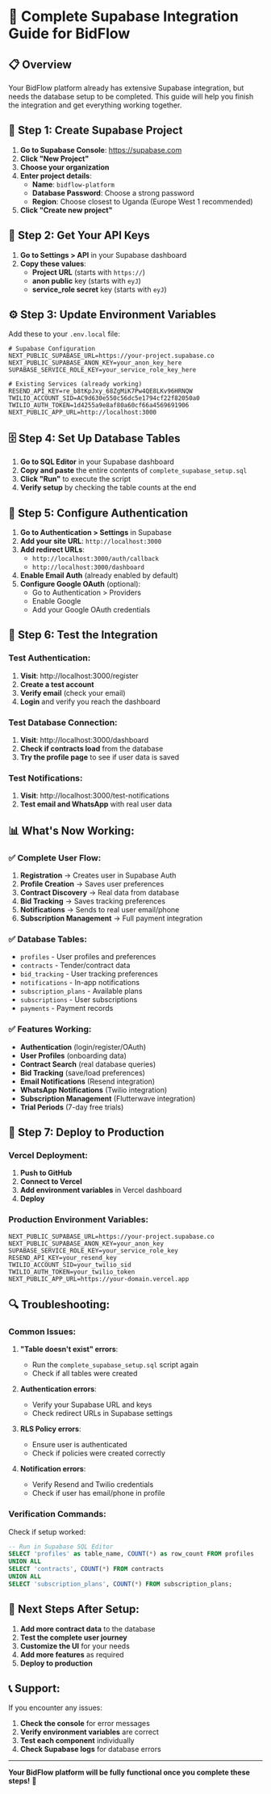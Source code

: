 # 🚀 Complete Supabase Integration Guide for BidFlow

## 📋 **Overview**

Your BidFlow platform already has extensive Supabase integration, but needs the database setup to be completed. This guide will help you finish the integration and get everything working together.

## 🔧 **Step 1: Create Supabase Project**

1. **Go to Supabase Console**: https://supabase.com
2. **Click "New Project"**
3. **Choose your organization**
4. **Enter project details**:
   - **Name**: `bidflow-platform`
   - **Database Password**: Choose a strong password
   - **Region**: Choose closest to Uganda (Europe West 1 recommended)
5. **Click "Create new project"**

## 🔑 **Step 2: Get Your API Keys**

1. **Go to Settings > API** in your Supabase dashboard
2. **Copy these values**:
   - **Project URL** (starts with `https://`)
   - **anon public** key (starts with `eyJ`)
   - **service_role secret** key (starts with `eyJ`)

## ⚙️ **Step 3: Update Environment Variables**

Add these to your `.env.local` file:

```env
# Supabase Configuration
NEXT_PUBLIC_SUPABASE_URL=https://your-project.supabase.co
NEXT_PUBLIC_SUPABASE_ANON_KEY=your_anon_key_here
SUPABASE_SERVICE_ROLE_KEY=your_service_role_key_here

# Existing Services (already working)
RESEND_API_KEY=re_b8tKpJxy_68ZgMiK7Pw4QE8LKv96HRNQW
TWILIO_ACCOUNT_SID=AC9d630e550c56dc5e1794cf22f82050a0
TWILIO_AUTH_TOKEN=1d4255a9e8af80a60cf66a4569691906
NEXT_PUBLIC_APP_URL=http://localhost:3000
```

## 🗄️ **Step 4: Set Up Database Tables**

1. **Go to SQL Editor** in your Supabase dashboard
2. **Copy and paste** the entire contents of `complete_supabase_setup.sql`
3. **Click "Run"** to execute the script
4. **Verify setup** by checking the table counts at the end

## 🔐 **Step 5: Configure Authentication**

1. **Go to Authentication > Settings** in Supabase
2. **Add your site URL**: `http://localhost:3000`
3. **Add redirect URLs**:
   - `http://localhost:3000/auth/callback`
   - `http://localhost:3000/dashboard`
4. **Enable Email Auth** (already enabled by default)
5. **Configure Google OAuth** (optional):
   - Go to Authentication > Providers
   - Enable Google
   - Add your Google OAuth credentials

## 🧪 **Step 6: Test the Integration**

### **Test Authentication:**
1. **Visit**: http://localhost:3000/register
2. **Create a test account**
3. **Verify email** (check your email)
4. **Login** and verify you reach the dashboard

### **Test Database Connection:**
1. **Visit**: http://localhost:3000/dashboard
2. **Check if contracts load** from the database
3. **Try the profile page** to see if user data is saved

### **Test Notifications:**
1. **Visit**: http://localhost:3000/test-notifications
2. **Test email and WhatsApp** with real user data

## 📊 **What's Now Working:**

### ✅ **Complete User Flow:**
1. **Registration** → Creates user in Supabase Auth
2. **Profile Creation** → Saves user preferences
3. **Contract Discovery** → Real data from database
4. **Bid Tracking** → Saves tracking preferences
5. **Notifications** → Sends to real user email/phone
6. **Subscription Management** → Full payment integration

### ✅ **Database Tables:**
- `profiles` - User profiles and preferences
- `contracts` - Tender/contract data
- `bid_tracking` - User tracking preferences
- `notifications` - In-app notifications
- `subscription_plans` - Available plans
- `subscriptions` - User subscriptions
- `payments` - Payment records

### ✅ **Features Working:**
- **Authentication** (login/register/OAuth)
- **User Profiles** (onboarding data)
- **Contract Search** (real database queries)
- **Bid Tracking** (save/load preferences)
- **Email Notifications** (Resend integration)
- **WhatsApp Notifications** (Twilio integration)
- **Subscription Management** (Flutterwave integration)
- **Trial Periods** (7-day free trials)

## 🚀 **Step 7: Deploy to Production**

### **Vercel Deployment:**
1. **Push to GitHub**
2. **Connect to Vercel**
3. **Add environment variables** in Vercel dashboard
4. **Deploy**

### **Production Environment Variables:**
```env
NEXT_PUBLIC_SUPABASE_URL=https://your-project.supabase.co
NEXT_PUBLIC_SUPABASE_ANON_KEY=your_anon_key
SUPABASE_SERVICE_ROLE_KEY=your_service_role_key
RESEND_API_KEY=your_resend_key
TWILIO_ACCOUNT_SID=your_twilio_sid
TWILIO_AUTH_TOKEN=your_twilio_token
NEXT_PUBLIC_APP_URL=https://your-domain.vercel.app
```

## 🔍 **Troubleshooting:**

### **Common Issues:**

1. **"Table doesn't exist" errors**:
   - Run the `complete_supabase_setup.sql` script again
   - Check if all tables were created

2. **Authentication errors**:
   - Verify your Supabase URL and keys
   - Check redirect URLs in Supabase settings

3. **RLS Policy errors**:
   - Ensure user is authenticated
   - Check if policies were created correctly

4. **Notification errors**:
   - Verify Resend and Twilio credentials
   - Check if user has email/phone in profile

### **Verification Commands:**

Check if setup worked:
```sql
-- Run in Supabase SQL Editor
SELECT 'profiles' as table_name, COUNT(*) as row_count FROM profiles
UNION ALL
SELECT 'contracts', COUNT(*) FROM contracts
UNION ALL
SELECT 'subscription_plans', COUNT(*) FROM subscription_plans;
```

## 🎯 **Next Steps After Setup:**

1. **Add more contract data** to the database
2. **Test the complete user journey**
3. **Customize the UI** for your needs
4. **Add more features** as required
5. **Deploy to production**

## 📞 **Support:**

If you encounter any issues:
1. **Check the console** for error messages
2. **Verify environment variables** are correct
3. **Test each component** individually
4. **Check Supabase logs** for database errors

---

**Your BidFlow platform will be fully functional once you complete these steps!** 🚀
